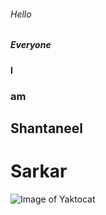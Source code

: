 ###### Hello
##### Everyone
#### I
### am
## Shantaneel
# Sarkar

![Image of Yaktocat](https://octodex.github.com/images/yaktocat.png)

